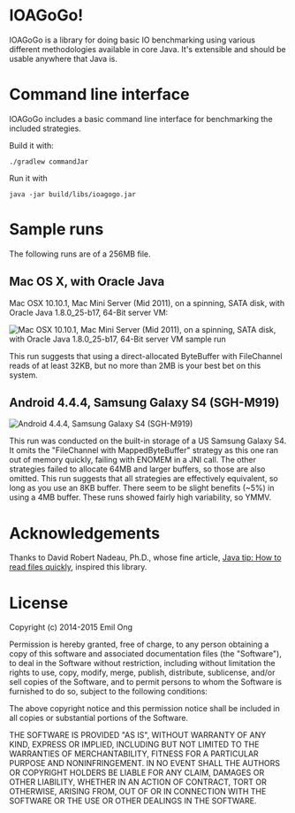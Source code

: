 # IOAGoGo!

IOAGoGo is a library for doing basic IO benchmarking using various
different methodologies available in core Java. It's extensible and
should be usable anywhere that Java is.

# Command line interface

IOAGoGo includes a basic command line interface for benchmarking
the included strategies.

Build it with:

    ./gradlew commandJar

Run it with

    java -jar build/libs/ioagogo.jar

# Sample runs

The following runs are of a 256MB file.

## Mac OS X, with Oracle Java

Mac OSX 10.10.1, Mac Mini Server (Mid 2011), on a spinning, SATA disk,
with Oracle Java 1.8.0\_25-b17, 64-Bit server VM:

![Mac OSX 10.10.1, Mac Mini Server (Mid 2011), on a spinning, SATA disk,
with Oracle Java 1.8.0\_25-b17, 64-Bit server VM sample run](https://cdn.rawgit.com/emilong/ioagogo/master/samples/IOAGoGo-MacOSX-Java1.8.0.svg)

This run suggests that using a direct-allocated ByteBuffer with
FileChannel reads of at least 32KB, but no more than 2MB is your best
bet on this system.

## Android 4.4.4, Samsung Galaxy S4 (SGH-M919)

![Android 4.4.4, Samsung Galaxy S4 (SGH-M919)](https://cdn.rawgit.com/emilong/ioagogo/master/samples/Android-4.4.4-Samsung-SGH-M919.svg)

This run was conducted on the built-in storage of a US Samsung Galaxy
S4. It omits the "FileChannel with MappedByteBuffer" strategy as this
one ran out of memory quickly, failing with ENOMEM in a JNI call. The
other strategies failed to allocate 64MB and larger buffers, so those
are also omitted. This run suggests that all strategies are effectively
equivalent, so long as you use an 8KB buffer. There seem to be slight
benefits (~5%) in using a 4MB buffer. These runs showed fairly high
variability, so YMMV.

# Acknowledgements

Thanks to David Robert Nadeau, Ph.D., whose fine article,
[Java tip: How to read files quickly](http://nadeausoftware.com/articles/2008/02/java_tip_how_read_files_quickly),
inspired this library.

# License

Copyright (c) 2014-2015 Emil Ong

Permission is hereby granted, free of charge, to any person obtaining
a copy of this software and associated documentation files (the
"Software"), to deal in the Software without restriction, including
without limitation the rights to use, copy, modify, merge, publish,
distribute, sublicense, and/or sell copies of the Software, and to
permit persons to whom the Software is furnished to do so, subject
to the following conditions:

The above copyright notice and this permission notice shall be
included in all copies or substantial portions of the Software.

THE SOFTWARE IS PROVIDED "AS IS", WITHOUT WARRANTY OF ANY KIND,
EXPRESS OR IMPLIED, INCLUDING BUT NOT LIMITED TO THE WARRANTIES OF
MERCHANTABILITY, FITNESS FOR A PARTICULAR PURPOSE AND NONINFRINGEMENT.
IN NO EVENT SHALL THE AUTHORS OR COPYRIGHT HOLDERS BE LIABLE FOR
ANY CLAIM, DAMAGES OR OTHER LIABILITY, WHETHER IN AN ACTION OF
CONTRACT, TORT OR OTHERWISE, ARISING FROM, OUT OF OR IN CONNECTION
WITH THE SOFTWARE OR THE USE OR OTHER DEALINGS IN THE SOFTWARE.
